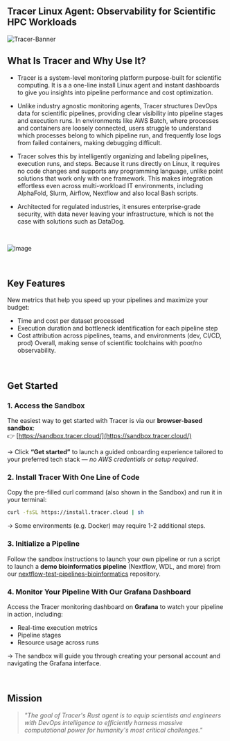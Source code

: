 <h2 align="left">
Tracer Linux Agent: Observability for Scientific HPC Workloads
</h2>

![Tracer-Banner](https://github.com/user-attachments/assets/5bbbdcee-11ca-4f09-b042-a5259309b7e4)


## What Is Tracer and Why Use It? 
- Tracer is a system-level monitoring platform purpose-built for scientific computing. It is a a one-line install Linux agent and instant dashboards to give you insights into pipeline performance and cost optimization. 

- Unlike industry agnostic monitoring agents, Tracer structures DevOps data for scientific pipelines, providing clear visibility into pipeline stages and execution runs. In environments like AWS Batch, where processes and containers are loosely connected, users struggle to understand which processes belong to which pipeline run, and frequently lose logs from failed containers, making debugging difficult.

- Tracer solves this by intelligently organizing and labeling pipelines, execution runs, and steps. Because it runs directly on Linux, it requires no code changes and supports any programming language, unlike point solutions that work only with one framework. This makes integration effortless even across multi-workload IT environments, including AlphaFold, Slurm, Airflow, Nextflow and also local Bash scripts.

- Architected for regulated industries, it ensures enterprise-grade security, with data never leaving your infrastructure, which is not the case with solutions such as DataDog.

<br />

![image](https://github.com/user-attachments/assets/c59b2db5-81c0-4d92-b614-e8733a0303b9)

<br />

## Key Features

New metrics that help you speed up your pipelines and maximize your budget:

- Time and cost per dataset processed
- Execution duration and bottleneck identification for each pipeline step
- Cost attribution across pipelines, teams, and environments (dev, CI/CD, prod)
  Overall, making sense of scientific toolchains with poor/no observability.

<br />

## Get Started

### 1. Access the Sandbox

The easiest way to get started with Tracer is via our **browser-based sandbox**:  
👉 [https://sandbox.tracer.cloud/](https://sandbox.tracer.cloud/)

→ Click **“Get started”** to launch a guided onboarding experience tailored to your preferred tech stack — *no AWS credentials or setup required*.

### 2. Install Tracer With One Line of Code

Copy the pre-filled curl command (also shown in the Sandbox) and run it in your terminal:

```bash
curl -fsSL https://install.tracer.cloud | sh
```

→ Some environments (e.g. Docker) may require 1-2 additional steps.

### 3. Initialize a Pipeline

Follow the sandbox instructions to launch your own pipeline or run a script to launch a **demo bioinformatics pipeline** (Nextflow, WDL, and more) from our [nextflow-test-pipelines-bioinformatics](https://github.com/Tracer-Cloud/nextflow-test-pipelines) repository.

### 4. Monitor Your Pipeline With Our Grafana Dashboard

Access the Tracer monitoring dashboard on **Grafana** to watch your pipeline in action, including:

- Real-time execution metrics  
- Pipeline stages  
- Resource usage across runs  

→ The sandbox will guide you through creating your personal account and navigating the Grafana interface.

<br />

## Mission

> _"The goal of Tracer's Rust agent is to equip scientists and engineers with DevOps intelligence to efficiently harness massive computational power for humanity's most critical challenges."_

